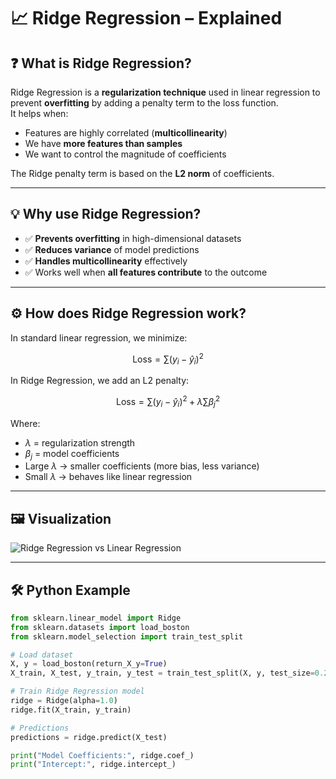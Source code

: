 # 📈 Ridge Regression – Explained

## ❓ What is Ridge Regression?
Ridge Regression is a **regularization technique** used in linear regression to prevent **overfitting** by adding a penalty term to the loss function.  
It helps when:
- Features are highly correlated (**multicollinearity**)
- We have **more features than samples**
- We want to control the magnitude of coefficients

The Ridge penalty term is based on the **L2 norm** of coefficients.

---

## 💡 Why use Ridge Regression?
- ✅ **Prevents overfitting** in high-dimensional datasets  
- ✅ **Reduces variance** of model predictions  
- ✅ **Handles multicollinearity** effectively  
- ✅ Works well when **all features contribute** to the outcome

---

## ⚙️ How does Ridge Regression work?
In standard linear regression, we minimize:

$$
\text{Loss} = \sum (y_i - \hat{y}_i)^2
$$

In Ridge Regression, we add an L2 penalty:

$$
\text{Loss} = \sum (y_i - \hat{y}_i)^2 + \lambda \sum \beta_j^2
$$

Where:

- $\lambda$ = regularization strength  
- $\beta_j$ = model coefficients  
- Large $\lambda$ → smaller coefficients (more bias, less variance)  
- Small $\lambda$ → behaves like linear regression  


---

## 🖼 Visualization
![Ridge Regression vs Linear Regression](https://i.sstatic.net/s71QZ.png)

---

## 🛠 Python Example
```python
from sklearn.linear_model import Ridge
from sklearn.datasets import load_boston
from sklearn.model_selection import train_test_split

# Load dataset
X, y = load_boston(return_X_y=True)
X_train, X_test, y_train, y_test = train_test_split(X, y, test_size=0.2, random_state=42)

# Train Ridge Regression model
ridge = Ridge(alpha=1.0)
ridge.fit(X_train, y_train)

# Predictions
predictions = ridge.predict(X_test)

print("Model Coefficients:", ridge.coef_)
print("Intercept:", ridge.intercept_)
